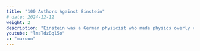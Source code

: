 ```yaml
---
title: "100 Authors Against Einstein"
# date: 2024-12-12
weight: 2
description: "Einstein was a German physicist who made physics overly complicated by using arbitrary tensors"
youtube: "lmsTdzBql5o"
c: "maroon"
---
```

